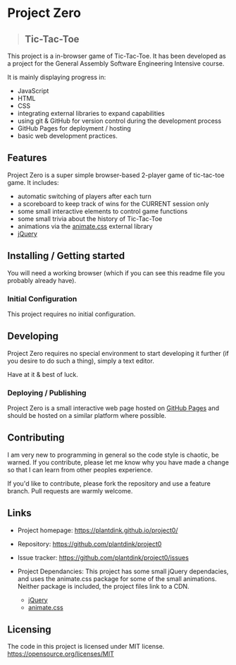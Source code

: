 # Project Zero
> ## Tic-Tac-Toe

This project is a in-browser game of Tic-Tac-Toe. It has been developed as a project for the General Assembly Software Engineering Intensive course.

It is mainly displaying progress in:
- JavaScript
- HTML
- CSS
- integrating external libraries to expand capabilities
- using git & GitHub for version control during the development process
- GitHub Pages for deployment / hosting
- basic web development practices.

## Features

Project Zero is a super simple browser-based 2-player game of tic-tac-toe game. It includes:
* automatic switching of players after each turn
* a scoreboard to keep track of wins for the CURRENT session only
* some small interactive elements to control game functions
* some small trivia about the history of Tic-Tac-Toe
* animations via the [animate.css](https://animate.style/) external library
* [jQuery](http://code.jquery.com/)

## Installing / Getting started

You will need a working browser (which if you can see this readme file you probably already have).

### Initial Configuration

This project requires no initial configuration.

## Developing

Project Zero requires no special environment to start developing it further (if you desire to do such a thing), simply a text editor.

Have at it & best of luck.

### Deploying / Publishing

Project Zero is a small interactive web page hosted on [GitHub Pages](https://pages.github.com/) and should be hosted on a similar platform where possible.

## Contributing

I am very new to programming in general so the code style is chaotic, be warned. If you contribute, please let me know why you have made a change so that I can learn from other peoples experience.

If you'd like to contribute, please fork the repository and use a feature branch. Pull requests are warmly welcome.

## Links

- Project homepage: https://plantdink.github.io/project0/
- Repository: https://github.com/plantdink/project0
- Issue tracker: https://github.com/plantdink/project0/issues

- Project Dependancies:
This project has some small jQuery dependacies, and uses the animate.css package for some of the small animations.
Neither package is included, the project files link to a CDN.

  - [jQuery](http://code.jquery.com/)
  - [animate.css](https://animate.style/)

## Licensing

The code in this project is licensed under MIT license. https://opensource.org/licenses/MIT
